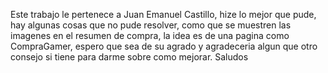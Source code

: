 Este trabajo le pertenece a Juan Emanuel Castillo, hize lo mejor que pude, hay algunas cosas que no pude resolver, como que se muestren las imagenes en el resumen de compra, la idea es de una pagina como CompraGamer, espero que sea de su agrado y agradeceria algun que otro consejo si tiene para darme sobre como mejorar. Saludos
